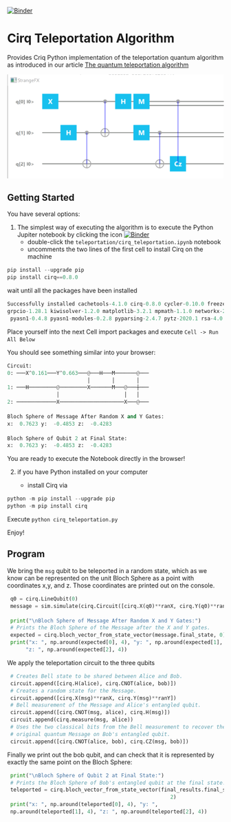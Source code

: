 [![Binder](https://mybinder.org/badge_logo.svg)](https://mybinder.org/v2/gh/cyrilondon/quantum-mechanics-python/master)

# Cirq Teleportation Algorithm

Provides Criq Python implementation of the teleportation quantum algorithm as introduced in our article [The quantum teleportation algorithm](https://einsteinrelativelyeasy.com/index.php/quantum-mechanics/163-the-quantum-teleportation-algorithm)

<img src="https://github.com/cyrilondon/quantum-mechanics-java/blob/master/teleportation/src/main/resources/teleportation1.png"/>

## Getting Started

You have several options:

 1. The simplest way of executing the algorithm is to execute the Python Jupiter notebook by clicking the icon [![Binder](https://mybinder.org/badge_logo.svg)](https://mybinder.org/v2/gh/cyrilondon/quantum-mechanics-python/master)
    - double-click the `teleportation/cirq_teleportation.ipynb` notebook
    - uncomments the two lines of the first cell to install Cirq on the machine
  
```python
pip install --upgrade pip
pip install cirq==0.8.0
```
  
   wait until all the packages have been installed
    
```python
Successfully installed cachetools-4.1.0 cirq-0.8.0 cycler-0.10.0 freezegun-0.3.15 google-api-core-1.17.0 google-auth-1.14.2 googleapis-common-protos-1.51.0 
grpcio-1.28.1 kiwisolver-1.2.0 matplotlib-3.2.1 mpmath-1.1.0 networkx-2.4 numpy-1.18.4 pandas-1.0.3 protobuf-3.8.0
 pyasn1-0.4.8 pyasn1-modules-0.2.8 pyparsing-2.4.7 pytz-2020.1 rsa-4.0 scipy-1.4.1 sortedcontainers-2.1.0 sympy-1.5.1 typing-extensions-3.7.4.2
```

Place yourself into the next Cell import packages and execute `Cell -> Run All Below`

You should see something similar into your browser:

```python
Circuit:
0: ───X^0.161───Y^0.663───@───H───M───────@───
                          │       │       │
1: ───H─────────@─────────X───────M───@───┼───
                │                     │   │
2: ─────────────X─────────────────────X───@───

Bloch Sphere of Message After Random X and Y Gates:
x:  0.7623 y:  -0.4853 z:  -0.4283

Bloch Sphere of Qubit 2 at Final State:
x:  0.7623 y:  -0.4853 z:  -0.4283
```

   You are ready to execute the Notebook directly in the browser!
 
 2. if you have Python installed on your computer
 
     - install Cirq via 
    
```python   
python -m pip install --upgrade pip
python -m pip install cirq
```

Execute `python cirq_teleportation.py`

Enjoy!

## Program

We bring the `msg` qubit to be teleported in a random state, which as we know can be represented on the unit Bloch Sphere as a point with coordinates x,y, and z.
Those coordinates are printed out on the console.

```python 
 q0 = cirq.LineQubit(0)
 message = sim.simulate(cirq.Circuit([cirq.X(q0)**ranX, cirq.Y(q0)**ranY]))

 print("\nBloch Sphere of Message After Random X and Y Gates:")
 # Prints the Bloch Sphere of the Message after the X and Y gates.
 expected = cirq.bloch_vector_from_state_vector(message.final_state, 0)
 print("x: ", np.around(expected[0], 4), "y: ", np.around(expected[1], 4),
      "z: ", np.around(expected[2], 4))
```

We apply the teleportation circuit to the three qubits

```python 
 # Creates Bell state to be shared between Alice and Bob.
 circuit.append([cirq.H(alice), cirq.CNOT(alice, bob)])
 # Creates a random state for the Message.
 circuit.append([cirq.X(msg)**ranX, cirq.Y(msg)**ranY])
 # Bell measurement of the Message and Alice's entangled qubit.
 circuit.append([cirq.CNOT(msg, alice), cirq.H(msg)])
 circuit.append(cirq.measure(msg, alice))
 # Uses the two classical bits from the Bell measurement to recover the
 # original quantum Message on Bob's entangled qubit.
 circuit.append([cirq.CNOT(alice, bob), cirq.CZ(msg, bob)])
```

Finally we print out the bob qubit, and can check that it is represented by exactly the same point on the Bloch Sphere:

```python 
 print("\nBloch Sphere of Qubit 2 at Final State:")
 # Prints the Bloch Sphere of Bob's entangled qubit at the final state.
 teleported = cirq.bloch_vector_from_state_vector(final_results.final_state,
                                                     2)
 print("x: ", np.around(teleported[0], 4), "y: ",
 np.around(teleported[1], 4), "z: ", np.around(teleported[2], 4))
```



